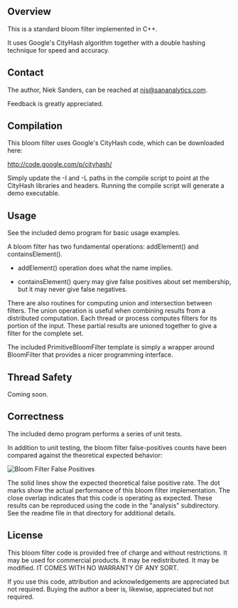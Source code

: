 Overview
--------
This is a standard bloom filter implemented in C++.

It uses Google's CityHash algorithm together with a double hashing technique for
speed and accuracy.


Contact
-------
The author, Niek Sanders, can be reached at njs@sananalytics.com.

Feedback is greatly appreciated.


Compilation
-----------
This bloom filter uses Google's CityHash code, which can be downloaded here:

  http://code.google.com/p/cityhash/

Simply update the -I and -L paths in the compile script to point at the CityHash
libraries and headers.  Running the compile script will generate a demo
executable.


Usage
-----
See the included demo program for basic usage examples.

A bloom filter has two fundamental operations: addElement() and
containsElement().

  * addElement() operation does what the name implies.  

  * containsElement() query may give false positives about set membership, but
    it may never give false negatives.

There are also routines for computing union and intersection between filters.
The union operation is useful when combining results from a distributed
computation.  Each thread or process computes filters for its portion of the
input.  These partial results are unioned together to give a filter for the
complete set.

The included PrimitiveBloomFilter template is simply a wrapper around
BloomFilter that provides a nicer programming interface.


Thread Safety
-------------
Coming soon.


Correctness
-----------
The included demo program performs a series of unit tests.

In addition to unit testing, the bloom filter false-positives counts have been
compared against the theoretical expected behavior:

![Bloom Filter False Positives](https://github.com/downloads/nieksand/cpp-bloom/bloom-error-performance.png)

The solid lines show the expected theoretical false positive rate.  The dot
marks show the actual performance of this bloom filter implementation.   The
close overlap indicates that this code is operating as expected.  These results
can be reproduced using the code in the "analysis" subdirectory.  See the readme
file in that directory for additional details.


License
-------
This bloom filter code is provided free of charge and without restrictions.  It
may be used for commercial products.  It may be redistributed.  It may be
modified.  IT COMES WITH NO WARRANTY OF ANY SORT.

If you use this code, attribution and acknowledgements are appreciated but not
required.  Buying the author a beer is, likewise, appreciated but not required.
